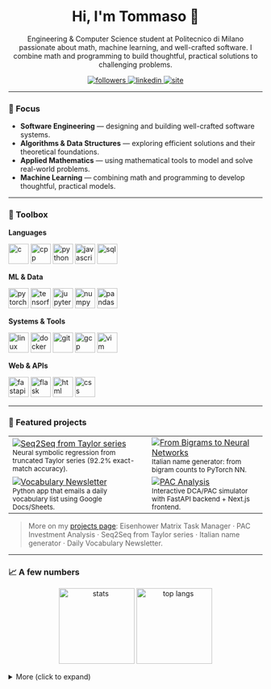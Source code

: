 <!-- Header -->
<h1 align="center">Hi, I'm Tommaso 👋</h1>
<p align="center">
  Engineering & Computer Science student at Politecnico di Milano passionate about math, machine learning, and well-crafted software.  
  I combine math and programming to build thoughtful, practical solutions to challenging problems.
</p>

<!-- Minimal badges -->
<p align="center">
  <a href="https://github.com/T-vaccari?tab=followers">
    <img alt="followers" src="https://img.shields.io/github/followers/T-vaccari?style=flat&label=Followers">
  </a>
  <a href="https://www.linkedin.com/in/tommaso-vaccari/">
    <img alt="linkedin" src="https://img.shields.io/badge/LinkedIn-Connect-blue">
  </a>
  <a href="https://www.tommasovaccari.com">
    <img alt="site" src="https://img.shields.io/badge/Portfolio-tommasovaccari.com-black">
  </a>
</p>

---

### 🧭 Focus
- **Software Engineering** — designing and building well-crafted software systems.
- **Algorithms & Data Structures** — exploring efficient solutions and their theoretical foundations.
- **Applied Mathematics** — using mathematical tools to model and solve real-world problems.
- **Machine Learning** — combining math and programming to develop thoughtful, practical models.

---
### 🧰 Toolbox

**Languages**  
<p>
  <img src="https://cdn.jsdelivr.net/gh/devicons/devicon/icons/c/c-original.svg" height="40" alt="c"/> 
  <img src="https://cdn.jsdelivr.net/gh/devicons/devicon/icons/cplusplus/cplusplus-original.svg" height="40" alt="cpp"/> 
  <img src="https://cdn.jsdelivr.net/gh/devicons/devicon/icons/python/python-original.svg" height="40" alt="python"/> 
  <img src="https://cdn.jsdelivr.net/gh/devicons/devicon/icons/javascript/javascript-original.svg" height="40" alt="javascript"/> 
  <img src="https://cdn.jsdelivr.net/gh/devicons/devicon/icons/mysql/mysql-original.svg" height="40" alt="sql"/> 
</p>

**ML & Data**  
<p>
  <img src="https://cdn.jsdelivr.net/gh/devicons/devicon/icons/pytorch/pytorch-original.svg" height="40" alt="pytorch"/> 
  <img src="https://cdn.jsdelivr.net/gh/devicons/devicon/icons/tensorflow/tensorflow-original.svg" height="40" alt="tensorflow"/> 
  <img src="https://cdn.jsdelivr.net/gh/devicons/devicon/icons/jupyter/jupyter-original.svg" height="40" alt="jupyter"/> 
  <img src="https://cdn.jsdelivr.net/gh/devicons/devicon/icons/numpy/numpy-original.svg" height="40" alt="numpy"/> 
  <img src="https://cdn.jsdelivr.net/gh/devicons/devicon/icons/pandas/pandas-original.svg" height="40" alt="pandas"/> 
</p>

**Systems & Tools**  
<p>
  <img src="https://cdn.jsdelivr.net/gh/devicons/devicon/icons/linux/linux-original.svg" height="40" alt="linux"/> 
  <img src="https://cdn.jsdelivr.net/gh/devicons/devicon/icons/docker/docker-original.svg" height="40" alt="docker"/> 
  <img src="https://cdn.jsdelivr.net/gh/devicons/devicon/icons/git/git-original.svg" height="40" alt="git"/> 
  <img src="https://cdn.jsdelivr.net/gh/devicons/devicon/icons/googlecloud/googlecloud-original.svg" height="40" alt="gcp"/> 
  <img src="https://cdn.jsdelivr.net/gh/devicons/devicon/icons/vim/vim-original.svg" height="40" alt="vim"/> 
</p>

**Web & APIs**  
<p>
  <img src="https://cdn.jsdelivr.net/gh/devicons/devicon/icons/fastapi/fastapi-original.svg" height="40" alt="fastapi"/> 
  <img src="https://cdn.jsdelivr.net/gh/devicons/devicon/icons/flask/flask-original.svg" height="40" alt="flask"/> 
  <img src="https://cdn.jsdelivr.net/gh/devicons/devicon/icons/html5/html5-original.svg" height="40" alt="html"/> 
  <img src="https://cdn.jsdelivr.net/gh/devicons/devicon/icons/css3/css3-original.svg" height="40" alt="css"/> 
</p>

---

### 🚀 Featured projects
<table>
  <tr>
    <td>
      <a href="https://github.com/T-vaccari/Seq2Seq-Models-for-Symbolic-Expression-Recovery-from-Taylor-Series">
        <img src="https://github-readme-stats.vercel.app/api/pin/?username=T-vaccari&repo=Seq2Seq-Models-for-Symbolic-Expression-Recovery-from-Taylor-Series&hide_border=true" alt="Seq2Seq from Taylor series"/>
      </a>
      <br/>
      <sub>Neural symbolic regression from truncated Taylor series (92.2% exact-match accuracy).</sub>
    </td>
    <td>
      <a href="https://github.com/T-vaccari/From-Bigrams-to-Neural-Networks">
        <img src="https://github-readme-stats.vercel.app/api/pin/?username=T-vaccari&repo=From-Bigrams-to-Neural-Networks&hide_border=true" alt="From Bigrams to Neural Networks"/>
      </a>
      <br/>
      <sub>Italian name generator: from bigram counts to PyTorch NN.</sub>
    </td>
  </tr>
  <tr>
    <td>
      <a href="https://github.com/T-vaccari/VocabularyNewsletter">
        <img src="https://github-readme-stats.vercel.app/api/pin/?username=T-vaccari&repo=VocabularyNewsletter&hide_border=true" alt="Vocabulary Newsletter"/>
      </a>
      <br/>
      <sub>Python app that emails a daily vocabulary list using Google Docs/Sheets.</sub>
    </td>
    <td>
      <a href="https://pac-analysis.tommasovaccari.com/">
        <img src="https://img.shields.io/static/v1?label=Webapp&message=PAC%20Investment%20Analysis&color=informational" alt="PAC Analysis"/>
      </a>
      <br/>
      <sub>Interactive DCA/PAC simulator with FastAPI backend + Next.js frontend.</sub>
    </td>
  </tr>
</table>

> More on my <a href="https://www.tommasovaccari.com/projects">projects page</a>: Eisenhower Matrix Task Manager · PAC Investment Analysis · Seq2Seq from Taylor series · Italian name generator · Daily Vocabulary Newsletter.  

---
### 📈 A few numbers 
<p align="center">
  <img height="150" src="https://github-readme-stats.vercel.app/api?username=T-vaccari&show_icons=true&hide_title=true&hide=issues&rank_icon=github&include_all_commits=true&hide_border=true" alt="stats"/>
  <img height="150" src="https://github-readme-stats.vercel.app/api/top-langs/?username=T-vaccari&layout=compact&langs_count=8&hide_border=true" alt="top langs"/>
</p>

<details>
  <summary>More (click to expand)</summary>

  <p align="center">
    <img height="150" src="https://streak-stats.demolab.com?user=T-vaccari&hide_border=true" alt="streak"/>
  </p>
  <p align="center">
    <img src="https://github-profile-trophy.vercel.app/?username=T-vaccari&theme=flat&no-frame=true&column=6" alt="trophies"/>
  </p>
</details>
